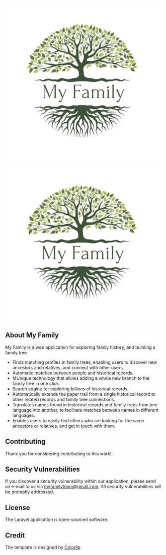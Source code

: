 <p align="center">
<img src="public/images/logo.png">
</p>

![Alt text](public/images/logo.png?raw=true "Title")


## About My Family

My Family is a web application for exploring family history, and building a family tree

- Finds matching profiles in family trees, enabling users to discover new ancestors and relatives, and connect with other users.
- Automatic matches between people and historical records.
- MUnique technology that allows adding a whole new branch to the family tree in one click.
- Search engine for exploring billions of historical records.
- Automatically extends the paper trail from a single historical record to other related records and family tree connections.
- Translates names found in historical records and family trees from one language into another, to facilitate matches between names in different languages.
- Enables users to easily find others who are looking for the same ancestors or relatives, and get in touch with them.

## Contributing

Thank you for considering contributing to this work!.


## Security Vulnerabilities

If you discover a security vulnerability within our application, please send an e-mail to us via [myfamilyteam@gmail.com](mailto:myfamilyteam@gmail.com). All security vulnerabilities will be promptly addressed.

## License

The Laravel application is open-sourced software.

## Credit

The template is designed by [Colorlib](https://colorlib.com/)
